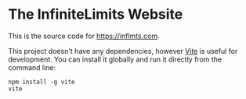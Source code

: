 # The InfiniteLimits Website

This is the source code for <https://inflmts.com>.

This project doesn't have any dependencies, however
[Vite](https://vite.dev) is useful for development.
You can install it globally and run it directly from the command line:

```
npm install -g vite
vite
```
